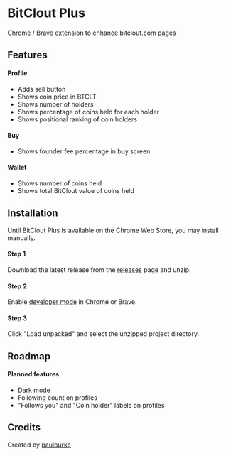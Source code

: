 # BitClout Plus
Chrome / Brave extension to enhance bitclout.com pages

## Features

#### Profile 
- Adds sell button
- Shows coin price in BTCLT
- Shows number of holders
- Shows percentage of coins held for each holder
- Shows positional ranking of coin holders

#### Buy
- Shows founder fee percentage in buy screen
  
#### Wallet
- Shows number of coins held
- Shows total BitClout value of coins held

## Installation

Until BitClout Plus is available on the Chrome Web Store, you may install manually.

#### Step 1

Download the latest release from the [releases](https://github.com/iPaulPro/BitCloutPlus/releases) page and unzip.

#### Step 2

Enable [developer mode](https://developer.chrome.com/docs/extensions/mv2/faq/#faq-dev-01) in Chrome or Brave.

#### Step 3

Click "Load unpacked" and select the unzipped project directory.

## Roadmap

#### Planned features
- Dark mode
- Following count on profiles
- "Follows you" and "Coin holder" labels on profiles

## Credits

Created by [paulburke](https://bitclout.com/u/paulburke)
